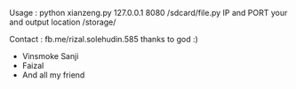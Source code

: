 Usage :
python xianzeng.py 127.0.0.1 8080 /sdcard/file.py
IP and PORT your
and output location /storage/

Contact : fb.me/rizal.solehudin.585
thanks to god :)

- Vinsmoke Sanji
- Faizal
- And all my friend